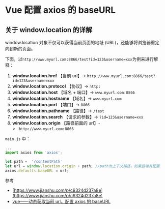 # Vue 配置 axios 的 baseURL

## 关于 window.location 的详解

window.location 对象不仅可以获得当前页面的地址 (URL)，还能够将浏览器重定向到新的页面。

下面，以`http://www.myurl.com:8866/test?id=123&username=xxx`为例来进行解释：

1. **window.location.href** 【当前 url】-> `http://www.myurl.com:8866/test?id=123&username=xxx`
2. **window.location.protocol** 【协议】-> `http:`
3. **window.location.host** 【域名 + 端口】-> `www.myurl.com:8866`
4. **window.location.hostname** 【域名】-> `www.myurl.com`
5. **window.location.port** 【端口】-> `8866`
6. **window.location.pathname** 【路径】-> `/test`
7. **window.location.search** 【请求的参数】-> `?id=123&username=xxx`
8. **window.location.origin** 【路径前面的 url】-> ` http://www.myurl.com:8866`

`main.js` 中：

```js
...
import axios from 'axios';

let path =  '/contentPath'
let url = window.location.origin + path; //path为上下文路径，如果后端有配置就添加
axios.defaults.baseURL = url;
```

参考

- [https://www.jianshu.com/p/c9324d237a8e](https://www.jianshu.com/p/c9324d237a8e)
- [vue——动态获取当前 url，配置 axios 的 baseURL](https://www.cnblogs.com/linjiangxian/p/13097863.html)
